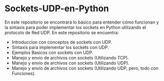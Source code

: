 # Sockets-UDP-en-Python
En este repositorio se encontrará lo básico para entender cómo funcionan y la sintaxis para poder implementar los sockets en Python utilizando el protocolo de Red UDP. 
En este repositorio se encuentra:
- Introduccion con conceptos de sockets con UDP.
- Sintaxis para implementar los sockets con UDP.
- Ejemplos Basicos con sockets con UDP.
- Manejo y envio de archivos con sockets (Utilizando TCP).
- Manejo y envio de archivos con sockets (Utilizando UDP).
- Manejo y envio de archivos con sockets (Utilizando UDP, pero, todo con Funciones).
